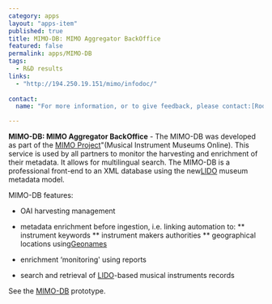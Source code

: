 ```yaml
---
category: apps
layout: "apps-item"
published: true
title: MIMO-DB: MIMO Aggregator BackOffice
featured: false
permalink: apps/MIMO-DB
tags: 
  - R&D results
links: 
  - "http://194.250.19.151/mimo/infodoc/"
  
contact: 
  name: "For more information, or to give feedback, please contact:[Rodolphe Bailly](rbailly@cite-musique.fr)"

---
```

**MIMO-DB: MIMO Aggregator BackOffice** - The MIMO-DB was developed as part of the [MIMO Project](http://www.mimo-project.eu/)"(Musical Instrument Museums Online). This service is used by all partners to monitor the harvesting and enrichment of their metadata. It allows for multilingual search. The MIMO-DB is a professional front-end to an XML database using the new[LIDO](http://www.lido-schema.org/) museum metadata model.

MIMO-DB features:

* OAI harvesting management
* metadata enrichment before ingestion, i.e. linking automation to:
	** instrument keywords
	** instrument makers authorities
	** geographical locations using[Geonames](http://www.geonames.org/)
	
* enrichment &lsquo;monitoring&#39; using reports</li>
* search and retrieval of [LIDO](http://www.lido-schema.org/)-based musical instruments records

See the [MIMO-DB](http://194.250.19.151/mimo/infodoc/) prototype.

	